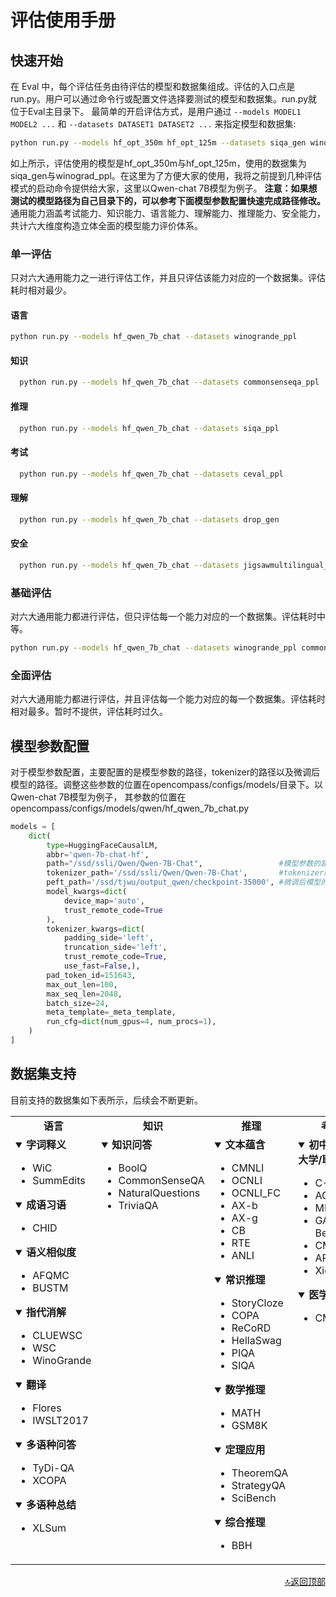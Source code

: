 # 评估使用手册
## 快速开始
在 Eval 中，每个评估任务由待评估的模型和数据集组成。评估的入口点是 run.py。用户可以通过命令行或配置文件选择要测试的模型和数据集。run.py就位于Eval主目录下。
最简单的开启评估方式，是用户通过 `--models MODEL1 MODEL2 ...` 和 `--datasets DATASET1 DATASET2 ...` 来指定模型和数据集:

  ```bash
  python run.py --models hf_opt_350m hf_opt_125m --datasets siqa_gen winograd_ppl
  ```
如上所示，评估使用的模型是hf_opt_350m与hf_opt_125m，使用的数据集为siqa_gen与winograd_ppl。在这里为了方便大家的使用，我将之前提到几种评估模式的启动命令提供给大家，这里以Qwen-chat 7B模型为例子。
**注意：如果想测试的模型路径为自己目录下的，可以参考下面模型参数配置快速完成路径修改。**
通用能力涵盖考试能力、知识能力、语言能力、理解能力、推理能力、安全能力，共计六大维度构造立体全面的模型能力评价体系。
### 单一评估
只对六大通用能力之一进行评估工作，并且只评估该能力对应的一个数据集。评估耗时相对最少。
#### 语言
  ```bash
  python run.py --models hf_qwen_7b_chat --datasets winogrande_ppl
  ```
#### 知识
```bash
  python run.py --models hf_qwen_7b_chat --datasets commonsenseqa_ppl
  ```
#### 推理
```bash
  python run.py --models hf_qwen_7b_chat --datasets siqa_ppl
  ```
#### 考试
```bash
  python run.py --models hf_qwen_7b_chat --datasets ceval_ppl
  ```
#### 理解
```bash
  python run.py --models hf_qwen_7b_chat --datasets drop_gen
  ```
#### 安全
```bash
  python run.py --models hf_qwen_7b_chat --datasets jigsawmultilingual_clp
  ```
### 基础评估
对六大通用能力都进行评估，但只评估每一个能力对应的一个数据集。评估耗时中等。
  ```bash
  python run.py --models hf_qwen_7b_chat --datasets winogrande_ppl commonsenseqa_ppl siqa_ppl ceval_ppl drop_gen jigsawmultilingual_clp
  ```
### 全面评估
对六大通用能力都进行评估，并且评估每一个能力对应的每一个数据集。评估耗时相对最多。暂时不提供，评估耗时过久。
## 模型参数配置
对于模型参数配置，主要配置的是模型参数的路径，tokenizer的路径以及微调后模型的路径。调整这些参数的位置在opencompass/configs/models/目录下。以Qwen-chat 7B模型为例子，
其参数的位置在opencompass/configs/models/qwen/hf_qwen_7b_chat.py
```python
models = [
    dict(
        type=HuggingFaceCausalLM,
        abbr='qwen-7b-chat-hf',
        path="/ssd/ssli/Qwen/Qwen-7B-Chat",                 #模型参数的路径
        tokenizer_path='/ssd/ssli/Qwen/Qwen-7B-Chat',       #tokenizer的路径
        peft_path='/ssd/tjwu/output_qwen/checkpoint-35000', #微调后模型的路径
        model_kwargs=dict(
            device_map='auto',
            trust_remote_code=True
        ),
        tokenizer_kwargs=dict(
            padding_side='left',
            truncation_side='left',
            trust_remote_code=True,
            use_fast=False,),
        pad_token_id=151643,
        max_out_len=100,
        max_seq_len=2048,
        batch_size=24,
        meta_template=_meta_template,
        run_cfg=dict(num_gpus=4, num_procs=1),
    )
]
```
## 数据集支持
目前支持的数据集如下表所示，后续会不断更新。
<table align="center">
  <tbody>
    <tr align="center" valign="bottom">
      <td>
        <b>语言</b>
      </td>
      <td>
        <b>知识</b>
      </td>
      <td>
        <b>推理</b>
      </td>
      <td>
        <b>考试</b>
      </td>
      <td>
        <b>理解</b>
      </td>
      <td>
        <b>安全</b>
      </td>
    </tr>
    <tr valign="top">
      <td>
<details open>
<summary><b>字词释义</b></summary>

- WiC
- SummEdits

</details>

<details open>
<summary><b>成语习语</b></summary>

- CHID

</details>

<details open>
<summary><b>语义相似度</b></summary>

- AFQMC
- BUSTM

</details>

<details open>
<summary><b>指代消解</b></summary>

- CLUEWSC
- WSC
- WinoGrande

</details>

<details open>
<summary><b>翻译</b></summary>

- Flores
- IWSLT2017

</details>

<details open>
<summary><b>多语种问答</b></summary>

- TyDi-QA
- XCOPA

</details>

<details open>
<summary><b>多语种总结</b></summary>

- XLSum

</details>
      </td>
      <td>
<details open>
<summary><b>知识问答</b></summary>

- BoolQ
- CommonSenseQA
- NaturalQuestions
- TriviaQA

</details>
      </td>
      <td>
<details open>
<summary><b>文本蕴含</b></summary>

- CMNLI
- OCNLI
- OCNLI_FC
- AX-b
- AX-g
- CB
- RTE
- ANLI

</details>

<details open>
<summary><b>常识推理</b></summary>

- StoryCloze
- COPA
- ReCoRD
- HellaSwag
- PIQA
- SIQA

</details>

<details open>
<summary><b>数学推理</b></summary>

- MATH
- GSM8K

</details>

<details open>
<summary><b>定理应用</b></summary>

- TheoremQA
- StrategyQA
- SciBench

</details>

<details open>
<summary><b>综合推理</b></summary>

- BBH

</details>
      </td>
      <td>
<details open>
<summary><b>初中/高中/大学/职业考试</b></summary>

- C-Eval
- AGIEval
- MMLU
- GAOKAO-Bench
- CMMLU
- ARC
- Xiezhi

</details>

<details open>
<summary><b>医学考试</b></summary>

- CMB

</details>
      </td>
      <td>
<details open>
<summary><b>阅读理解</b></summary>

- C3
- CMRC
- DRCD
- MultiRC
- RACE
- DROP
- OpenBookQA
- SQuAD2.0

</details>

<details open>
<summary><b>内容总结</b></summary>

- CSL
- LCSTS
- XSum
- SummScreen

</details>

<details open>
<summary><b>内容分析</b></summary>

- EPRSTMT
- LAMBADA
- TNEWS

</details>

<details open>
<summary><b>长文本理解</b></summary>

- LEval
- LongBench
- GovReports
- NarrativeQA
- Qasper

</details>
      </td>
      <td>
<details open>
<summary><b>安全</b></summary>

- CivilComments
- CrowsPairs
- CValues
- JigsawMultilingual
- TruthfulQA

</details>
<details open>
<summary><b>健壮性</b></summary>

- AdvGLUE

</details>
      </td>
    </tr>
</td>
    </tr>
  </tbody>
</table>

<p align="right"><a href="#top">🔝返回顶部</a></p>
